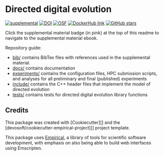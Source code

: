 # Directed digital evolution

[![supplemental](https://img.shields.io/badge/go%20to-supplemental%20material-ff69b4)](https://lalejini.com/directed-digital-evolution/)
[![DOI](https://zenodo.org/badge/399244755.svg)](https://zenodo.org/badge/latestdoi/399244755)
[![OSF](https://img.shields.io/badge/data%20%40%20OSF-10.17605%2FOSF.IO%2FZN63X-blue)](https://osf.io/zn63x/)
[![DockerHub link](https://img.shields.io/badge/DockerHub-Hosted-blue)](https://hub.docker.com/r/amlalejini/directed-digital-evolution/)
[![GitHub stars](https://img.shields.io/github/stars/amlalejini/directed-digital-evolution.svg?logo=github&label=Stars&logoColor=white)](https://github.com/amlalejini/directed-digital-evolution)

Click the supplemental material badge (in pink) at the top of this readme to navigate to the supplemental material ebook.

Repository guide:

- [bib/](https://github.com/amlalejini/directed-digital-evolution/tree/main/bib) contains BibTex files with references used in the supplemental material.
- [docs/](https://github.com/amlalejini/directed-digital-evolution/tree/main/docs) contains documentation
- [experiments/](https://github.com/amlalejini/directed-digital-evolution/tree/main/experiments) contains the configuration files, HPC submission scripts, and analyses for all preliminary and final (published) experiments
- [include/](https://github.com/amlalejini/directed-digital-evolution/tree/main/include) contains the C++ header files that implement the model of directed evolution
- [tests/](https://github.com/amlalejini/directed-digital-evolution/tree/main/tests) contains tests for directed digital evolution library functions

## Credits

This package was created with [Cookiecutter][] and the [devosoft/cookiecutter-empirical-project][] project template.

This package uses [Empirical](https://github.com/devosoft/Empirical#readme), a library of tools for scientific software development, with emphasis on also being able to build web interfaces using Emscripten.